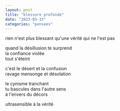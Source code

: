 ```yaml
---
layout: post
title: "blessure profonde"
date: "2023-03-15"
categories: "pensees"
---
```


rien n'est plus blessant qu'une vérité qui ne l'est pas  

quand la désillusion te surprend  
la confiance violée  
tout s'éteint  

c'est le désert et la confusion  
ravage mensonge et désolation  

le cynisme tranchant  
tu bascules dans l'autre sens  
à l'envers du décors

ultrasensible à la vérité
